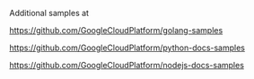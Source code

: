 Additional samples at

https://github.com/GoogleCloudPlatform/golang-samples

https://github.com/GoogleCloudPlatform/python-docs-samples

https://github.com/GoogleCloudPlatform/nodejs-docs-samples
